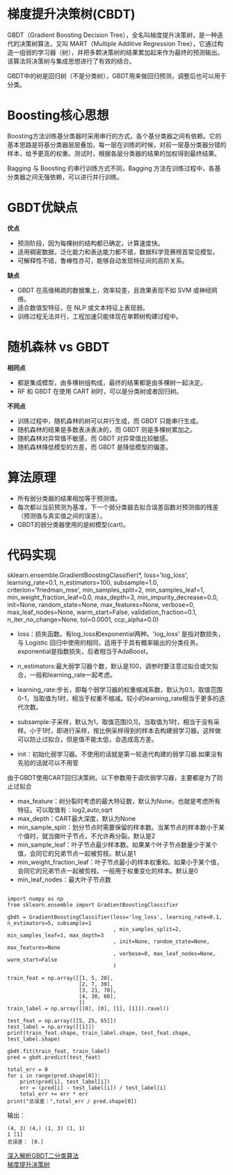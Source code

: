 # 梯度提升决策树(CBDT)      
GBDT（Gradient Boosting Decision Tree），全名叫梯度提升决策树，是一种迭代的决策树算法，又叫 MART（Multiple Additive Regression Tree），它通过构造一组弱的学习器（树），并把多颗决策树的结果累加起来作为最终的预测输出。该算法将决策树与集成思想进行了有效的结合。

GBDT中的树是回归树（不是分类树），GBDT用来做回归预测，调整后也可以用于分类。

# Boosting核心思想
Boosting方法训练基分类器时采用串行的方式，各个基分类器之间有依赖。它的基本思路是将基分类器层层叠加，每一层在训练的时候，对前一层基分类器分错的样本，给予更高的权重。测试时，根据各层分类器的结果的加权得到最终结果。

Bagging 与 Boosting 的串行训练方式不同，Bagging 方法在训练过程中，各基分类器之间无强依赖，可以进行并行训练。

# GBDT优缺点
**优点**   
* 预测阶段，因为每棵树的结构都已确定，计算速度快。
* 适用稠密数据，泛化能力和表达能力都不错，数据科学竞赛榜首常见模型。
* 可解释性不错，鲁棒性亦可，能够自动发现特征间的高阶关系。    

**缺点**
* GBDT 在高维稀疏的数据集上，效率较差，且效果表现不如 SVM 或神经网络。
* 适合数值型特征，在 NLP 或文本特征上表现弱。
* 训练过程无法并行，工程加速只能体现在单颗树构建过程中。
# 随机森林 vs GBDT
**相同点**
* 都是集成模型，由多棵树组构成，最终的结果都是由多棵树一起决定。
* RF 和 GBDT 在使用 CART 树时，可以是分类树或者回归树。

**不同点**
* 训练过程中，随机森林的树可以并行生成，而 GBDT 只能串行生成。
* 随机森林的结果是多数表决表决的，而 GBDT 则是多棵树累加之。
* 随机森林对异常值不敏感，而 GBDT 对异常值比较敏感。
* 随机森林降低模型的方差，而 GBDT 是降低模型的偏差。
# 算法原理
* 所有弱分类器的结果相加等于预测值。
* 每次都以当前预测为基准，下一个弱分类器去拟合误差函数对预测值的残差（预测值与真实值之间的误差）。
* GBDT的弱分类器使用的是树模型(cart)。
# 代码实现
sklearn.ensemble.GradientBoostingClassifier(*, loss='log_loss', learning_rate=0.1, n_estimators=100, subsample=1.0, criterion='friedman_mse', min_samples_split=2, min_samples_leaf=1, min_weight_fraction_leaf=0.0, max_depth=3, min_impurity_decrease=0.0, init=None, random_state=None, max_features=None, verbose=0, max_leaf_nodes=None, warm_start=False, validation_fraction=0.1, n_iter_no_change=None, tol=0.0001, ccp_alpha=0.0)
* loss：损失函数。有log_loss和exponential两种。'log_loss' 是指对数损失，与 Logistic 回归中使用的相同，适用于于具有概率输出的分类任务。exponential是指数损失，后者相当于AdaBoost。   

* n_estimators:最大弱学习器个数，默认是100，调参时要注意过拟合或欠拟合，一般和learning_rate一起考虑。
* learning_rate:步长，即每个弱学习器的权重缩减系数，默认为0.1，取值范围0-1，当取值为1时，相当于权重不缩减。较小的learning_rate相当于更多的迭代次数。
* subsample:子采样，默认为1，取值范围(0,1]，当取值为1时，相当于没有采样。小于1时，即进行采样，按比例采样得到的样本去构建弱学习器。这样做可以防止过拟合，但是值不能太低，会造成高方差。
* init：初始化弱学习器。不使用的话就是第一轮迭代构建的弱学习器.如果没有先验的话就可以不用管

由于GBDT使用CART回归决策树。以下参数用于调优弱学习器，主要都是为了防止过拟合
* max_feature：树分裂时考虑的最大特征数，默认为None，也就是考虑所有特征。可以取值有：log2,auto,sqrt
* max_depth：CART最大深度，默认为None
* min_sample_split：划分节点时需要保留的样本数。当某节点的样本数小于某个值时，就当做叶子节点，不允许再分裂。默认是2
* min_sample_leaf：叶子节点最少样本数。如果某个叶子节点数量少于某个值，会同它的兄弟节点一起被剪枝。默认是1
* min_weight_fraction_leaf：叶子节点最小的样本权重和。如果小于某个值，会同它的兄弟节点一起被剪枝。一般用于权重变化的样本。默认是0
* min_leaf_nodes：最大叶子节点数

```

import numpy as np
from sklearn.ensemble import GradientBoostingClassifier

gbdt = GradientBoostingClassifier(loss='log_loss', learning_rate=0.1, n_estimators=5, subsample=1
                                  , min_samples_split=2, min_samples_leaf=1, max_depth=3
                                  , init=None, random_state=None, max_features=None
                                  , verbose=0, max_leaf_nodes=None, warm_start=False
                                  )

train_feat = np.array([[1, 5, 20],
                       [2, 7, 30],
                       [3, 21, 70],
                       [4, 30, 60],
                       ])
train_label = np.array([[0], [0], [1], [1]]).ravel()

test_feat = np.array([[5, 25, 65]])
test_label = np.array([[1]])
print(train_feat.shape, train_label.shape, test_feat.shape, test_label.shape)

gbdt.fit(train_feat, train_label)
pred = gbdt.predict(test_feat)

total_err = 0
for i in range(pred.shape[0]):
    print(pred[i], test_label[i])
    err = (pred[i] - test_label[i]) / test_label[i]
    total_err += err * err
print("总误差：",total_err / pred.shape[0])
```
输出：
```
(4, 3) (4,) (1, 3) (1, 1)
1 [1]
总误差： [0.]
```
[深入解析GBDT二分类算法](https://blog.csdn.net/weixin_39910711/article/details/80100100)    
[梯度提升决策树](https://blog.csdn.net/ShowMeAI/article/details/123402422)